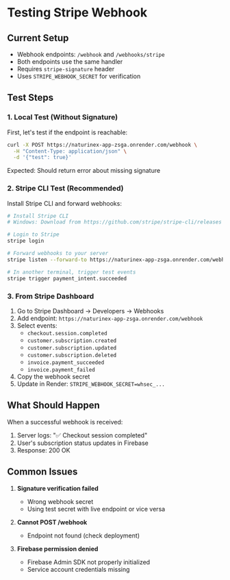 # Testing Stripe Webhook

## Current Setup
- Webhook endpoints: `/webhook` and `/webhooks/stripe`
- Both endpoints use the same handler
- Requires `stripe-signature` header
- Uses `STRIPE_WEBHOOK_SECRET` for verification

## Test Steps

### 1. Local Test (Without Signature)
First, let's test if the endpoint is reachable:

```bash
curl -X POST https://naturinex-app-zsga.onrender.com/webhook \
  -H "Content-Type: application/json" \
  -d '{"test": true}'
```

Expected: Should return error about missing signature

### 2. Stripe CLI Test (Recommended)
Install Stripe CLI and forward webhooks:

```bash
# Install Stripe CLI
# Windows: Download from https://github.com/stripe/stripe-cli/releases

# Login to Stripe
stripe login

# Forward webhooks to your server
stripe listen --forward-to https://naturinex-app-zsga.onrender.com/webhook

# In another terminal, trigger test events
stripe trigger payment_intent.succeeded
```

### 3. From Stripe Dashboard
1. Go to Stripe Dashboard → Developers → Webhooks
2. Add endpoint: `https://naturinex-app-zsga.onrender.com/webhook`
3. Select events:
   - `checkout.session.completed`
   - `customer.subscription.created`
   - `customer.subscription.updated`
   - `customer.subscription.deleted`
   - `invoice.payment_succeeded`
   - `invoice.payment_failed`
4. Copy the webhook secret
5. Update in Render: `STRIPE_WEBHOOK_SECRET=whsec_...`

## What Should Happen

When a successful webhook is received:
1. Server logs: "✅ Checkout session completed"
2. User's subscription status updates in Firebase
3. Response: 200 OK

## Common Issues

1. **Signature verification failed**
   - Wrong webhook secret
   - Using test secret with live endpoint or vice versa

2. **Cannot POST /webhook**
   - Endpoint not found (check deployment)

3. **Firebase permission denied**
   - Firebase Admin SDK not properly initialized
   - Service account credentials missing